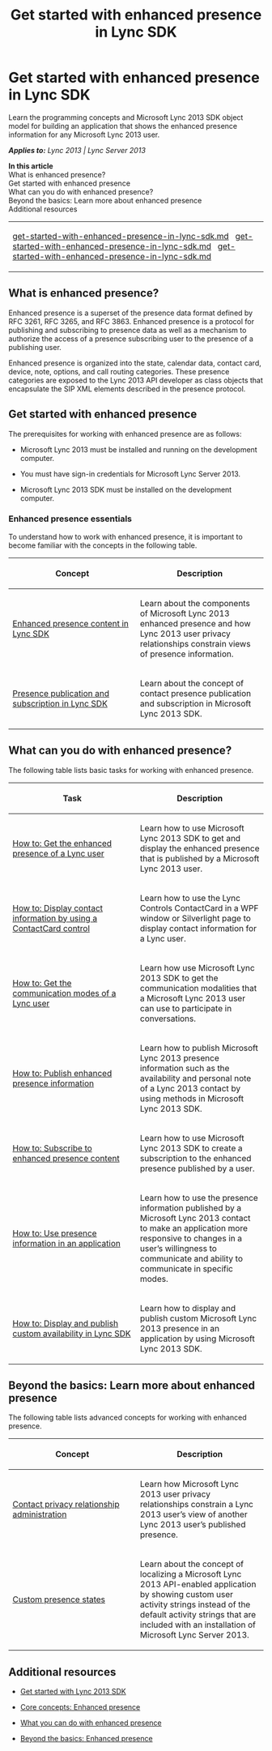 ﻿---
title: Get started with enhanced presence in Lync SDK
TOCTitle: Enhanced presence
ms:assetid: 7fb19aad-fa7a-432c-ba6c-7e9375fdd942
ms:mtpsurl: https://msdn.microsoft.com/en-us/library/JJ933105(v=office.15)
ms:contentKeyID: 50877238
ms.date: 07/24/2014
mtps_version: v=office.15
---

# Get started with enhanced presence in Lync SDK

Learn the programming concepts and Microsoft Lync 2013 SDK object model for building an application that shows the enhanced presence information for any Microsoft Lync 2013 user.


_**Applies to:** Lync 2013 | Lync Server 2013_

**In this article**  
What is enhanced presence?  
Get started with enhanced presence  
What can you do with enhanced presence?  
Beyond the basics: Learn more about enhanced presence  
Additional resources  

<table>
<colgroup>
<col style="width: 100%" />
</colgroup>
<tbody>
<tr class="odd">
<td><p><a href="get-started-with-enhanced-presence-in-lync-sdk.md" class="uri">get-started-with-enhanced-presence-in-lync-sdk.md</a>   <a href="get-started-with-enhanced-presence-in-lync-sdk.md" class="uri">get-started-with-enhanced-presence-in-lync-sdk.md</a>   <a href="get-started-with-enhanced-presence-in-lync-sdk.md" class="uri">get-started-with-enhanced-presence-in-lync-sdk.md</a></p></td>
</tr>
</tbody>
</table>


## What is enhanced presence?

Enhanced presence is a superset of the presence data format defined by RFC 3261, RFC 3265, and RFC 3863. Enhanced presence is a protocol for publishing and subscribing to presence data as well as a mechanism to authorize the access of a presence subscribing user to the presence of a publishing user.

Enhanced presence is organized into the state, calendar data, contact card, device, note, options, and call routing categories. These presence categories are exposed to the Lync 2013 API developer as class objects that encapsulate the SIP XML elements described in the presence protocol.

## Get started with enhanced presence

The prerequisites for working with enhanced presence are as follows:

  - Microsoft Lync 2013 must be installed and running on the development computer.

  - You must have sign-in credentials for Microsoft Lync Server 2013.

  - Microsoft Lync 2013 SDK must be installed on the development computer.

### Enhanced presence essentials

To understand how to work with enhanced presence, it is important to become familiar with the concepts in the following table.

<table>
<colgroup>
<col style="width: 50%" />
<col style="width: 50%" />
</colgroup>
<thead>
<tr class="header">
<th><p>Concept</p></th>
<th><p>Description</p></th>
</tr>
</thead>
<tbody>
<tr class="odd">
<td><p><a href="enhanced-presence-content-in-lync-sdk.md">Enhanced presence content in Lync SDK</a></p></td>
<td><p>Learn about the components of Microsoft Lync 2013 enhanced presence and how Lync 2013 user privacy relationships constrain views of presence information.</p></td>
</tr>
<tr class="even">
<td><p><a href="presence-publication-and-subscription-in-lync-sdk.md">Presence publication and subscription in Lync SDK</a></p></td>
<td><p>Learn about the concept of contact presence publication and subscription in Microsoft Lync 2013 SDK.</p></td>
</tr>
</tbody>
</table>


## What can you do with enhanced presence?

The following table lists basic tasks for working with enhanced presence.

<table>
<colgroup>
<col style="width: 50%" />
<col style="width: 50%" />
</colgroup>
<thead>
<tr class="header">
<th><p>Task</p></th>
<th><p>Description</p></th>
</tr>
</thead>
<tbody>
<tr class="odd">
<td><p><a href="how-to-get-the-enhanced-presence-of-a-lync-user.md">How to: Get the enhanced presence of a Lync user</a></p></td>
<td><p>Learn how to use Microsoft Lync 2013 SDK to get and display the enhanced presence that is published by a Microsoft Lync 2013 user.</p></td>
</tr>
<tr class="even">
<td><p><a href="how-to-display-contact-information-by-using-a-contactcard-control.md">How to: Display contact information by using a ContactCard control</a></p></td>
<td><p>Learn how to use the Lync Controls ContactCard in a WPF window or Silverlight page to display contact information for a Lync user.</p></td>
</tr>
<tr class="odd">
<td><p><a href="how-to-get-the-communication-modes-of-a-lync-user.md">How to: Get the communication modes of a Lync user</a></p></td>
<td><p>Learn how use Microsoft Lync 2013 SDK to get the communication modalities that a Microsoft Lync 2013 user can use to participate in conversations.</p></td>
</tr>
<tr class="even">
<td><p><a href="how-to-publish-enhanced-presence-information.md">How to: Publish enhanced presence information</a></p></td>
<td><p>Learn how to publish Microsoft Lync 2013 presence information such as the availability and personal note of a Lync 2013 contact by using methods in Microsoft Lync 2013 SDK.</p></td>
</tr>
<tr class="odd">
<td><p><a href="how-to-subscribe-to-enhanced-presence-content.md">How to: Subscribe to enhanced presence content</a></p></td>
<td><p>Learn how to use Microsoft Lync 2013 SDK to create a subscription to the enhanced presence published by a user.</p></td>
</tr>
<tr class="even">
<td><p><a href="how-to-use-presence-information-in-an-application.md">How to: Use presence information in an application</a></p></td>
<td><p>Learn how to use the presence information published by a Microsoft Lync 2013 contact to make an application more responsive to changes in a user’s willingness to communicate and ability to communicate in specific modes.</p></td>
</tr>
<tr class="odd">
<td><p><a href="how-to-display-and-publish-custom-availability-in-lync-sdk.md">How to: Display and publish custom availability in Lync SDK</a></p></td>
<td><p>Learn how to display and publish custom Microsoft Lync 2013 presence in an application by using Microsoft Lync 2013 SDK.</p></td>
</tr>
</tbody>
</table>


## Beyond the basics: Learn more about enhanced presence

The following table lists advanced concepts for working with enhanced presence.

<table>
<colgroup>
<col style="width: 50%" />
<col style="width: 50%" />
</colgroup>
<thead>
<tr class="header">
<th><p>Concept</p></th>
<th><p>Description</p></th>
</tr>
</thead>
<tbody>
<tr class="odd">
<td><p><a href="contact-privacy-relationship-administration.md">Contact privacy relationship administration</a></p></td>
<td><p>Learn how Microsoft Lync 2013 user privacy relationships constrain a Lync 2013 user’s view of another Lync 2013 user’s published presence.</p></td>
</tr>
<tr class="even">
<td><p><a href="custom-presence-states.md">Custom presence states</a></p></td>
<td><p>Learn about the concept of localizing a Microsoft Lync 2013 API-enabled application by showing custom user activity strings instead of the default activity strings that are included with an installation of Microsoft Lync Server 2013.</p></td>
</tr>
</tbody>
</table>


## Additional resources

  - [Get started with Lync 2013 SDK](get-started-with-lync-2013-sdk.md)

  - [Core concepts: Enhanced presence](core-concepts-enhanced-presence.md)

  - [What you can do with enhanced presence](what-you-can-do-with-enhanced-presence.md)

  - [Beyond the basics: Enhanced presence](beyond-the-basics-enhanced-presence.md)

